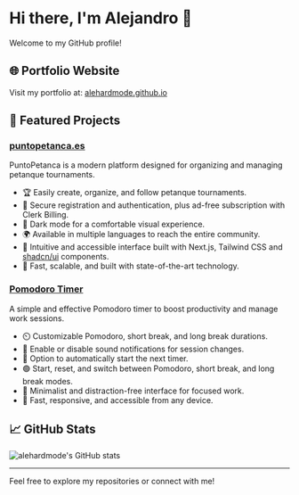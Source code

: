 # Hi there, I'm Alejandro 👋

Welcome to my GitHub profile!

## 🌐 Portfolio Website

Visit my portfolio at: [alehardmode.github.io](https://alehardmode.github.io/alehardmode/)

## 🚀 Featured Projects

### [puntopetanca.es](https://puntopetanca.es)
PuntoPetanca is a modern platform designed for organizing and managing petanque tournaments.  
- 🏆 Easily create, organize, and follow petanque tournaments.
- 🔐 Secure registration and authentication, plus ad-free subscription with Clerk Billing.
- 🌙 Dark mode for a comfortable visual experience.
- 🌍 Available in multiple languages to reach the entire community.
- 🎨 Intuitive and accessible interface built with Next.js, Tailwind CSS and [shadcn/ui](https://ui.shadcn.com/) components.
- 🚀 Fast, scalable, and built with state-of-the-art technology.

### [Pomodoro Timer](https://best-pomodoro-timer.vercel.app/)
A simple and effective Pomodoro timer to boost productivity and manage work sessions.  
- ⏲️ Customizable Pomodoro, short break, and long break durations.
- 🔔 Enable or disable sound notifications for session changes.
- 🔄 Option to automatically start the next timer.
- 🟢 Start, reset, and switch between Pomodoro, short break, and long break modes.
- 🌙 Minimalist and distraction-free interface for focused work.
- 🚀 Fast, responsive, and accessible from any device.

## 📈 GitHub Stats

![alehardmode's GitHub stats](https://github-readme-stats.vercel.app/api?username=alehardmode&show_icons=true&theme=default)

---

Feel free to explore my repositories or connect with me!
